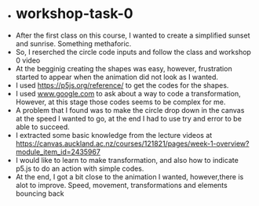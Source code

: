 - # workshop-task-0
- After the first class on this course, I wanted to create a simplified sunset and sunrise. Something methaforic.
- So, I reserched the circle code inputs and follow the class and workshop 0 video
- At the begginig creating the shapes was easy, however, frustration started to appear when the animation did not look as I wanted.
- I used https://p5js.org/reference/ to get the codes for the shapes.
- I used www.google.com to ask about a way to code a transformation, However, at this stage those codes seems to be complex for me.
- A problem that I found was to make the circle drop down in the canvas at the speed I wanted to go, at the end I had to use try and error to be able to succeed.
- I extracted some basic knowledge from the lecture videos at https://canvas.auckland.ac.nz/courses/121821/pages/week-1-overview?module_item_id=2435967
- I would like to learn to make transformation, and also how to indicate p5.js to do an action with simple codes.
- At the end, I got a bit close to the animation I wanted, however,there is alot to improve. Speed, movement, transformations and elements bouncing back
